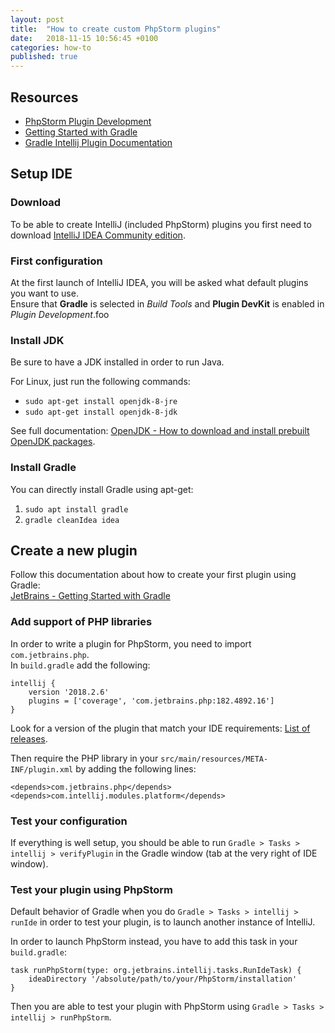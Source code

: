 ```yaml
---
layout: post
title:  "How to create custom PhpStorm plugins"
date:   2018-11-15 10:56:45 +0100
categories: how-to
published: true
---
```


## Resources
- [PhpStorm Plugin Development](https://www.jetbrains.org/intellij/sdk/docs/phpstorm/phpstorm.html)
- [Getting Started with Gradle](https://www.jetbrains.org/intellij/sdk/docs/tutorials/build_system/prerequisites.html)
- [Gradle Intellij Plugin Documentation](https://github.com/JetBrains/gradle-intellij-plugin)

## Setup IDE

### Download
To be able to create IntelliJ (included PhpStorm) plugins you first need to download [IntelliJ IDEA Community edition](https://www.jetbrains.com/idea/download/#section=linux).

### First configuration
At the first launch of IntelliJ IDEA, you will be asked what default plugins you want to use.  
Ensure that **Gradle** is selected in *Build Tools* and **Plugin DevKit** is enabled in *Plugin Development*.foo

### Install JDK
Be sure to have a JDK installed in order to run Java.  

For Linux, just run the following commands:
- `sudo apt-get install openjdk-8-jre`
- `sudo apt-get install openjdk-8-jdk`

See full documentation: [OpenJDK - How to download and install prebuilt OpenJDK packages](https://openjdk.java.net/install/index.html).

### Install Gradle
You can directly install Gradle using apt-get:
1. `sudo apt install gradle`
2. `gradle cleanIdea idea`

## Create a new plugin
Follow this documentation about how to create your first plugin using Gradle:  
[JetBrains - Getting Started with Gradle](https://www.jetbrains.org/intellij/sdk/docs/tutorials/build_system/prerequisites.html)

### Add support of PHP libraries
In order to write a plugin for PhpStorm, you need to import `com.jetbrains.php`.  
In `build.gradle` add the following:
```
intellij {
    version '2018.2.6'
    plugins = ['coverage', 'com.jetbrains.php:182.4892.16']
}
```
Look for a version of the plugin that match your IDE requirements: [List of releases](https://plugins.jetbrains.com/plugin/6610-php).

Then require the PHP library in your `src/main/resources/META-INF/plugin.xml` by adding the following lines:
```
<depends>com.jetbrains.php</depends>
<depends>com.intellij.modules.platform</depends>
```

### Test your configuration
If everything is well setup, you should be able to run `Gradle > Tasks > intellij > verifyPlugin` in the Gradle window (tab at the very right of IDE window).

### Test your plugin using PhpStorm
Default behavior of Gradle when you do `Gradle > Tasks > intellij > runIde` in order to test your plugin, is to launch another instance of IntelliJ.  

In order to launch PhpStorm instead, you have to add this task in your `build.gradle`:
```
task runPhpStorm(type: org.jetbrains.intellij.tasks.RunIdeTask) {
    ideaDirectory '/absolute/path/to/your/PhpStorm/installation'
}
```
Then you are able to test your plugin with PhpStorm using `Gradle > Tasks > intellij > runPhpStorm`.
